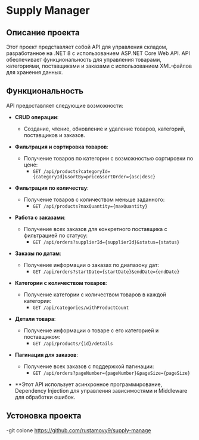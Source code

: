 # Supply Manager

## Описание проекта

Этот проект представляет собой API для управления складом, разработанное на .NET 8 с использованием ASP.NET Core Web API. API обеспечивает функциональность для управления товарами, категориями, поставщиками и заказами с использованием XML-файлов для хранения данных.

## Функциональность

API предоставляет следующие возможности:

- **CRUD операции**:
  - Создание, чтение, обновление и удаление товаров, категорий, поставщиков и заказов.

- **Фильтрация и сортировка товаров**:
  - Получение товаров по категории с возможностью сортировки по цене:
    - `GET /api/products?categoryId={categoryId}&sortBy=price&sortOrder={asc|desc}`
  
- **Фильтрация по количеству**:
  - Получение товаров с количеством меньше заданного:
    - `GET /api/products?maxQuantity={maxQuantity}`

- **Работа с заказами**:
  - Получение всех заказов для конкретного поставщика с фильтрацией по статусу:
    - `GET /api/orders?supplierId={supplierId}&status={status}`

- **Заказы по датам**:
  - Получение информации о заказах по диапазону дат:
    - `GET /api/orders?startDate={startDate}&endDate={endDate}`

- **Категории с количеством товаров**:
  - Получение категории с количеством товаров в каждой категории:
    - `GET /api/categories/withProductCount`

- **Детали товара**:
  - Получение информации о товаре с его категорией и поставщиком:
    - `GET /api/products/{id}/details`

- **Пагинация для заказов**:
  - Получение всех заказов с поддержкой пагинации:
    - `GET /api/orders?pageNumber={pageNumber}&pageSize={pageSize}`


- **Этот API использует асинхронное программирование, Dependency Injection для управления зависимостями и Middleware для обработки ошибок.

## Устоновка проекта
-git colone https://github.com/rustamovy9/supply-manage


